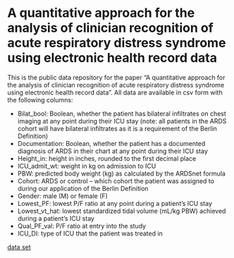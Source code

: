 # A quantitative approach for the analysis of clinician recognition of acute respiratory distress syndrome using electronic health record data

This is the public data repository for the paper “A quantitative approach for the analysis of clinician recognition of acute respiratory distress syndrome using electronic health record data”. All data are available in csv form with the following columns:

 * Bilat_bool: Boolean, whether the patient has bilateral infiltrates on chest imaging at any point during their ICU stay (note: all patients in the ARDS cohort will have bilateral infiltrates as it is a requirement of the Berlin Definition)
 * Documentation: Boolean, whether the patient has a documented diagnosis of ARDS in their chart at any point during their ICU stay
 * Height_in: height in inches, rounded to the first decimal place
 * ICU_admit_wt: weight in kg on admission to ICU
 * PBW: predicted body weight (kg) as calculated by the ARDSnet formula
 * Cohort: ARDS or control – which cohort the patient was assigned to during our application of the Berlin Definition
 * Gender: male (M) or female (F)
 * Lowest_PF: lowest P/F ratio at any point during a patient’s ICU stay
 * Lowest_vt_hat: lowest standardized tidal volume (mL/kg PBW) achieved during a patient’s ICU stay
 * Qual_PF_val: P/F ratio at entry into the study
 * ICU_DI: type of ICU that the patient was treated in

[data set](combined_data_for_public_repository.csv)
